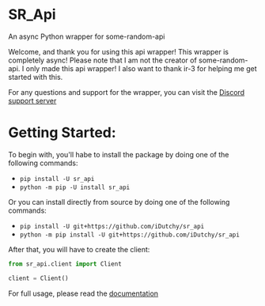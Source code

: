 # SR_Api
An async Python wrapper for some-random-api

Welcome, and thank you for using this api wrapper! This wrapper is completely async! Please note that I am not the creator of some-random-api. I only made this api wrapper! I also want to thank ir-3 for helping me get started with this.

For any questions and support for the wrapper, you can visit the [Discord support server](https://discord.gg/wZSH7pz "Devision")

# Getting Started:
To begin with, you'll habe to install the package by doing one of the following commands:
- `pip install -U sr_api`
- `python -m pip -U install sr_api`
 
Or you can install directly from source by doing one of the following commands:
- `pip install -U git+https://github.com/iDutchy/sr_api`
- `python -m pip install -U git+https://github.com/iDutchy/sr_api`
 
After that, you will have to create the client:
```python
from sr_api.client import Client

client = Client()
```

For full usage, please read the [documentation](https://github.com/iDutchy/sr_api/blob/rewrite/DOCUMENTATION.md)
